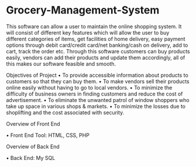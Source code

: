 # Grocery-Management-System

This software can allow a user to maintain the online shopping system. It will consist of different key features which will allow the user to buy different categories of items, get facilities of home delivery, easy payment options through debit card/credit card/net banking/cash on delivery, add to cart, track the order etc. Through this software customers can buy products easily, vendors can add their products and update them accordingly, all of this makes our software feasible and smooth.

Objectives of Project
• To provide accessible information about products to customers so that they can buy them.
• To make vendors sell their products online easily without having to go to local vendors.
• To minimize the difficulty of business owners in finding customers and reduce the cost of
advertisement.
• To eliminate the unwanted patrol of window shoppers who take up space in various shops & markets.
• To minimize the losses due to shoplifting and the cost associated with security.

Overview of Front End

• Front End Tool: HTML, CSS, PHP

Overview of Back End

• Back End: My SQL
